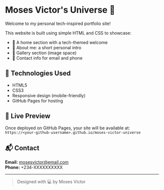# Moses Victor's Universe 🌌

Welcome to my personal tech-inspired portfolio site!

This website is built using simple HTML and CSS to showcase:
- 🔹 A home section with a tech-themed welcome
- 🔹 About me: a short personal intro
- 🔹 Gallery section (image space)
- 🔹 Contact info for email and phone

## 🔧 Technologies Used
- HTML5
- CSS3
- Responsive design (mobile-friendly)
- GitHub Pages for hosting

## 🚀 Live Preview
Once deployed on GitHub Pages, your site will be available at:
`https://<your-github-username>.github.io/moses-victor-universe`

## 📬 Contact
**Email:** mosesvictor@email.com  
**Phone:** +234-XXXXXXXXXX

---

> Designed with 💻 by Moses Victor
